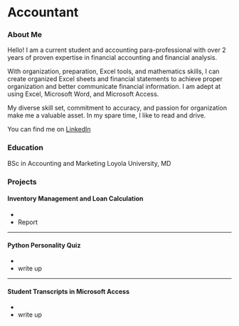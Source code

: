 # Accountant

### About Me 
Hello! I am a current student and accounting para-professional with over 2 years of proven expertise in financial accounting and financial analysis.  
 
With organization, preparation, Excel tools, and mathematics skills, I can create organized Excel sheets and financial statements to achieve proper organization and better communicate financial information. I am adept at using Excel, Microsoft Word, and Microsoft Access.  

My diverse skill set, commitment to accuracy, and passion for organization make me a valuable asset.  In my spare time, I like to read and drive.  
 
You can find me on [LinkedIn](www.linkedin.com/in/umar-nawaz-0aa253327)

### Education 
BSc in Accounting and Marketing
Loyola University, MD

### Projects

#### Inventory Management and Loan Calculation
 - ![]()
 - Report

***
#### Python Personality Quiz
 - ![]()
 - write up

***
#### Student Transcripts in Microsoft Access
 - ![]()
 - write up
